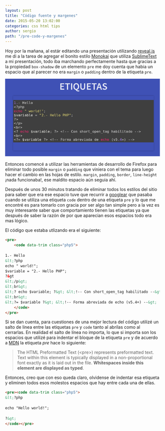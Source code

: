 ```yaml
---
layout: post
title: "Código fuente y margenes"
date: 2015-05-20 13:02:00
categories: css html tips
author: sergio
path: "/pre-code-y-margenes"
---
```


Hoy por la mañana, al estár editando una presentación utilizando [reveal.js] me
di a la tarea de agregar el bonito estilo [Monokai] que utiliza [SublimeText] a
mi presentación, todo iba marchando perfectamente hasta que gracias a la
propiedad `box-shadow` de un elemento `pre` me doy cuenta que habia un espacio
que al parecer no era `margin` o `padding` dentro de la etiqueta `pre`.

![No es margin ni padding](./etiquetas.png)

Entonces comencé a utilizar las herramientas de desarrollo de Firefox para
eliminar todo posible `margin` o `padding` que viniera con el tema para luego hacer
el cambio en las hojas de estilo. `margin`, `padding`, `border`, `line-height` ¡nada
funcionaba!, ese maldito espacio aún seguia ahí.

Después de unos 30 minutos tratando de eliminar todos los estilos del sitio para
saber que era ese espacio tuve que recurrir a [googlear] que pasaba cuando se
utiliza una etiqueta `code` dentro de una etiqueta `pre` y lo que me encontré
es para tomarlo con gracia por ser algo tan simple pero a la vez es muy
interesante saber que comportamiento tienen las etiquetas ya que después de saber
la razón de por que aparecian esos espacios todo era mas lógico.

El código que estaba utlizando era el siguiente:

```html
<pre>
    <code data-trim class="php5">

1.- Hello
&lt;?php
echo " world!";
$variable = "2.- Hello PHP";
?&gt
&lt;/p&gt;
&lt;br&gt;
&lt;? echo $variable; ?&gt; &lt;!-- Con short_open_tag habilitado --&gt;
&lt;br&gt;
&lt;?= $variable ?&gt; &lt;!-- Forma abreviada de echo (v5.4+) --&gt;
    </code>
</pre>
```

Si se dan cuenta, para cuestiones de una mejor lectura del código utilizé un
salto de linea entre las etiquetas `pre` y `code` tanto al abrilas como al
cerrarlas. En realidad el salto de línea no importa, lo que si importa son los
espacios que utilizé para indentar el bloque de la etiqueta `pre` y de acuerdo a
[MDN] la etiqueta _pre_ hace lo siguiente:

> The HTML Preformatted Text (&lt;pre&gt;) represents preformatted text. Text within
> this element is typically displayed in a non-proportional font exactly as it is
> laid out in the file. **Whitespaces inside this element are displayed as typed**.

Entonces, creo que con eso queda claro, olvidense de indentar esa etiqueta y eliminen
todos esos molestos espacios que hay entre cada una de ellas.

```html
<pre><code data-trim class="php5">
&lt;?php

echo "Hello world!";

?&gt;
</code></pre>
```

[reveal.js]: http://lab.hakim.se/reveal-js
[monokai]: https://github.com/isagalaev/highlight.js/blob/master/src/styles/monokai-sublime.css
[googlear]: https://es.wikipedia.org/wiki/Googlear
[sublimetext]: http://www.sublimetext.com/
[mdn]: https://developer.mozilla.org/en-US/docs/Web/HTML/Element/pre
